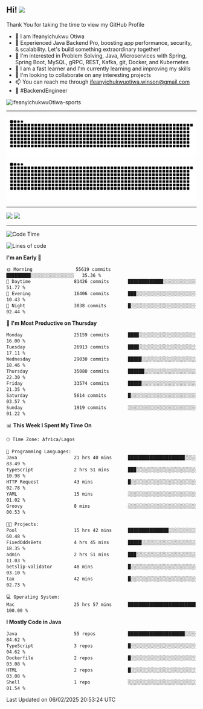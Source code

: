 <!-- BLOG-POST-LIST:START --><!-- BLOG-POST-LIST:END -->

## Hi! <img src="https://media.giphy.com/media/hvRJCLFzcasrR4ia7z/giphy.gif" width="4%"> 

Thank You for taking the time to view my GitHub Profile

- 👋 I am Ifeanyichukwu Otiwa
- 🚀 Experienced Java Backend Pro, boosting app performance, security, & scalability. Let's build something extraordinary together!
- 👀 I'm interested in Problem Solving, Java, Microservices with Spring, Spring Boot, MySQL, gRPC, REST, Kafka, git, Docker, and Kubernetes
- 🌱 I am a fast learner and I'm currently learning and improving my skills
- 💞️ I'm looking to collaborate on any interesting projects
- 📫 You can reach me through ifeanyichukwuotiwa.winson@gmail.com
- 🚀 #BackendEngineer

<p align="left" marginTop="10px"> <img src="https://komarev.com/ghpvc/?username=ifeanyichukwuOtiwa-sports&label=Profile%20views&color=0e75b6&style=for-the-badge" alt="ifeanyichukwuOtiwa-sports" /> </p>

***

<!--🐍📈SNAKEGRAPH / 🌐WEBSITE: https://github.com/Platane/snk -->
![github contribution grid snake animation](https://raw.githubusercontent.com/ifeanyichukwuOtiwa-sports/ifeanyichukwuOtiwa-sports/output/github-contribution-grid-snake-dark.svg#gh-dark-mode-only)![github contribution grid snake animation](https://raw.githubusercontent.com/ifeanyichukwuOtiwa-sports/ifeanyichukwuOtiwa-sports/output/github-contribution-grid-snake.svg#gh-light-mode-only)

***

<p float="left">
  <img float="left" src="https://github-readme-stats.vercel.app/api?username=ifeanyichukwuOtiwa-sports&count_private=true&include_all_commits=true&theme=react&show_icons=true" />
  <img float="right" src="https://github-readme-stats.vercel.app/api/top-langs/?username=ifeanyichukwuOtiwa-sports&layout=compact&show_icons=true&theme=react" /> 
</p>

***



<!--START_SECTION:waka-->
![Code Time](http://img.shields.io/badge/Code%20Time-3%2C439%20hrs%2058%20mins-blue)

![Lines of code](https://img.shields.io/badge/From%20Hello%20World%20I%27ve%20Written-39.4%20million%20lines%20of%20code-blue)

**I'm an Early 🐤** 

```text
🌞 Morning                55619 commits       █████████░░░░░░░░░░░░░░░░   35.36 % 
🌆 Daytime                81426 commits       █████████████░░░░░░░░░░░░   51.77 % 
🌃 Evening                16406 commits       ███░░░░░░░░░░░░░░░░░░░░░░   10.43 % 
🌙 Night                  3838 commits        █░░░░░░░░░░░░░░░░░░░░░░░░   02.44 % 
```
📅 **I'm Most Productive on Thursday** 

```text
Monday                   25159 commits       ████░░░░░░░░░░░░░░░░░░░░░   16.00 % 
Tuesday                  26913 commits       ████░░░░░░░░░░░░░░░░░░░░░   17.11 % 
Wednesday                29030 commits       █████░░░░░░░░░░░░░░░░░░░░   18.46 % 
Thursday                 35080 commits       ██████░░░░░░░░░░░░░░░░░░░   22.30 % 
Friday                   33574 commits       █████░░░░░░░░░░░░░░░░░░░░   21.35 % 
Saturday                 5614 commits        █░░░░░░░░░░░░░░░░░░░░░░░░   03.57 % 
Sunday                   1919 commits        ░░░░░░░░░░░░░░░░░░░░░░░░░   01.22 % 
```


📊 **This Week I Spent My Time On** 

```text
🕑︎ Time Zone: Africa/Lagos

💬 Programming Languages: 
Java                     21 hrs 40 mins      █████████████████████░░░░   83.49 % 
TypeScript               2 hrs 51 mins       ███░░░░░░░░░░░░░░░░░░░░░░   10.98 % 
HTTP Request             43 mins             █░░░░░░░░░░░░░░░░░░░░░░░░   02.78 % 
YAML                     15 mins             ░░░░░░░░░░░░░░░░░░░░░░░░░   01.02 % 
Groovy                   8 mins              ░░░░░░░░░░░░░░░░░░░░░░░░░   00.53 % 

🐱‍💻 Projects: 
Pool                     15 hrs 42 mins      ███████████████░░░░░░░░░░   60.48 % 
FixedOddsBets            4 hrs 45 mins       █████░░░░░░░░░░░░░░░░░░░░   18.35 % 
admin                    2 hrs 51 mins       ███░░░░░░░░░░░░░░░░░░░░░░   11.03 % 
betslip-validator        48 mins             █░░░░░░░░░░░░░░░░░░░░░░░░   03.10 % 
tax                      42 mins             █░░░░░░░░░░░░░░░░░░░░░░░░   02.73 % 

💻 Operating System: 
Mac                      25 hrs 57 mins      █████████████████████████   100.00 % 
```

**I Mostly Code in Java** 

```text
Java                     55 repos            █████████████████████░░░░   84.62 % 
TypeScript               3 repos             █░░░░░░░░░░░░░░░░░░░░░░░░   04.62 % 
Dockerfile               2 repos             █░░░░░░░░░░░░░░░░░░░░░░░░   03.08 % 
HTML                     2 repos             █░░░░░░░░░░░░░░░░░░░░░░░░   03.08 % 
Shell                    1 repo              ░░░░░░░░░░░░░░░░░░░░░░░░░   01.54 % 
```




 Last Updated on 06/02/2025 20:53:24 UTC
<!--END_SECTION:waka-->

<!--
<p align="center">
![trophy](https://github-profile-trophy.vercel.app/?username=ifeanyichukwuOtiwa-sports&theme=onedark) (https://github.com/ryo-ma/github-profile-trophy)
</p>
-->

<!---
ifeanyi-otiwa/ifeanyi-otiwa is a ✨ special ✨ repository because its `README.md` (this file) appears on your GitHub profile.
You can click the Preview link to take a look at your changes.
--->
